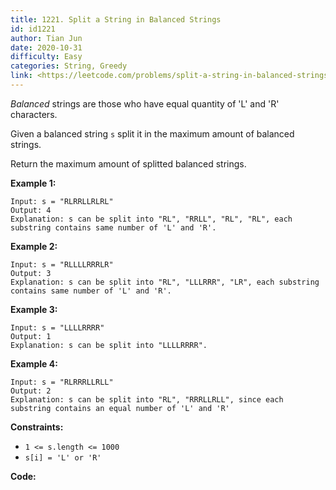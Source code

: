 ```yaml
---
title: 1221. Split a String in Balanced Strings
id: id1221
author: Tian Jun
date: 2020-10-31
difficulty: Easy
categories: String, Greedy
link: <https://leetcode.com/problems/split-a-string-in-balanced-strings/description/>
---
```


_Balanced_  strings are those who have equal quantity of 'L' and 'R'
characters.

Given a balanced string `s` split it in the maximum amount of balanced
strings.

Return the maximum amount of splitted balanced strings.



**Example 1:**
            
	Input: s = "RLRRLLRLRL"    
	Output: 4    
	Explanation: s can be split into "RL", "RRLL", "RL", "RL", each substring contains same number of 'L' and 'R'.    

**Example 2:**
            
	Input: s = "RLLLLRRRLR"    
	Output: 3    
	Explanation: s can be split into "RL", "LLLRRR", "LR", each substring contains same number of 'L' and 'R'.    

**Example 3:**
            
	Input: s = "LLLLRRRR"    
	Output: 1    
	Explanation: s can be split into "LLLLRRRR".    

**Example 4:**
            
	Input: s = "RLRRRLLRLL"    
	Output: 2    
	Explanation: s can be split into "RL", "RRRLLRLL", since each substring contains an equal number of 'L' and 'R'    



**Constraints:**

  * `1 <= s.length <= 1000`
  * `s[i] = 'L' or 'R'`


**Code:**
